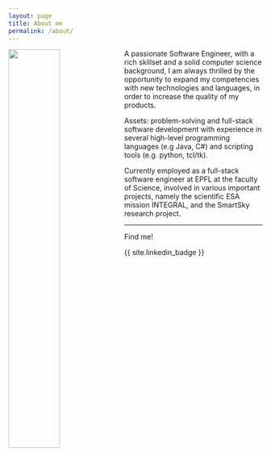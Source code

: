 ```yaml
---
layout: page
title: About me
permalink: /about/
---
```


<img align="left" class="img-about" src="{{ site.baseurl }}/assets/images/about.jpg" width ="45%">

A passionate Software Engineer, with a rich skillset and a solid computer science background, I am always thrilled by the opportunity to expand my competencies with new technologies and languages, in order to increase the quality of my products.

Assets: problem-solving and full-stack software development with experience in several high-level programming languages (e.g Java, C#) and scripting tools (e.g. python, tcl/tk). 

Currently employed as a full-stack software engineer at EPFL at the faculty of Science, involved in various important projects, namely the scientific ESA mission INTEGRAL, and the SmartSky research project.

-----

Find me!

{{ site.linkedin_badge }}